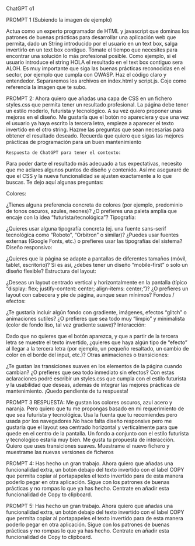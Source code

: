 ChatGPT o1

PROMPT 1 (Subiendo la imagen de ejemplo)

Actua como un experto programador de HTML y javascript que dominas los patrones de buenas prácticas para desarrollar una aplicación web que permita, dado un String introducido por el usuario en un text box, salga invertirlo en un text box contiguo. Tómate el tiempo que necesites para encontrar una solución lo más profesional posible. Como ejemplo, si el usuario introduce el string HOLA el resultado en el text box contiguo sera ALOH. Es muy importante que siga las buenas prácticas reconocidas en el sector, por ejemplo que cumpla con OWASP. Haz el código claro y entendedor.  Separaremos los archivos en index.html y script.js. Coje como referencia la imagen que te subo.

PROMPT 2:
Ahora quiero que añadas una capa de CSS en un fichero styles.css que permita tener un resultado profesional. La página debe tener un estilo moderlo, futurista y tecnológico. A su vez quiero proponer unas mejoras en el diseño. Me gustaría que el botón no apareciera y que una vez el usuario ya haya escrito la tercera letra, empieze a aparecer el texto invertido en el otro string. Hazme las preguntas que sean necesarias para obtener el resultado deseado. Recuerda que quiero que sigas las mejores prácticas de programación para un buen mantenimiento

    Respuesta de ChatGPT para tener el contexto:


Para poder darte el resultado más adecuado a tus expectativas, necesito que me aclares algunos puntos de diseño y contenido. Así me aseguraré de que el CSS y la nueva funcionalidad se ajusten exactamente a lo que buscas. Te dejo aquí algunas preguntas:

Colores:

¿Tienes alguna preferencia concreta de colores (por ejemplo, predominio de tonos oscuros, azules, neones)?
¿O prefieres una paleta amplia que encaje con la idea “futurista/tecnológica”?
Tipografía:

¿Quieres usar alguna tipografía concreta (ej. una fuente sans-serif tecnológica como “Roboto”, “Orbitron” o similar)?
¿Puedes usar fuentes externas (Google Fonts, etc.) o prefieres usar las tipografías del sistema?
Diseño responsivo:

¿Quieres que la página se adapte a pantallas de diferentes tamaños (móvil, tablet, escritorio)?
Si es así, ¿debes tener un diseño “mobile-first” o solo un diseño flexible?
Estructura del layout:

¿Deseas un layout centrado vertical y horizontalmente en la pantalla (típico “display: flex; justify-content: center; align-items: center;”)?
¿O prefieres un layout con cabecera y pie de página, aunque sean mínimos?
Fondos / efectos:

¿Te gustaría incluir algún fondo con gradiente, imágenes, efectos “glitch” o animaciones sutiles?
¿O prefieres que sea todo muy “limpio” y minimalista (color de fondo liso, tal vez gradiente suave)?
Interacción:

Dado que no quieres que el botón aparezca, y que a partir de la tercera letra se muestre el texto invertido, ¿quieres que haya algún tipo de “efecto” al llegar a la tercera letra (por ejemplo, un pequeño resaltado, un cambio de color en el borde del input, etc.)?
Otras animaciones o transiciones:

¿Te gustan las transiciones suaves en los elementos de la página cuando cambian?
¿O prefieres que sea todo inmediato sin efectos?
Con estas aclaraciones podré escribir un styles.css que cumpla con el estilo futurista y la usabilidad que deseas, además de integrar las mejores prácticas de mantenimiento. ¡Quedo pendiente de tu respuesta!

PROMPT 3 RESPUESTA:
Me gustan los colores oscuros, azul acero y naranja. Pero quiero que tu me propongas basado en mi requerimiento de que sea futurista y tecnológica. Usa la fuenta que tu recomiendes pero usada por los navegadores.No hace falta diseño responsive pero me gustaria que el layout sea centrado horizontal y verticalmente para que quede en el centro de la pantalla. Un fondo a conjunto con el estilo futurista y tecnologico estaria muy bien. Me gusta tu propuesta de interacción. Quiero que uses transiciones suaves. Muestrame el nuevo fichero y muestrame las nuevas versiones de ficheros


PROMPT 4:
Has hecho un gran trabajo. Ahora quiero que añadas una funcionalidad extra, un botón debajo del texto invertido con el label COPY que permita copiar al portapapeles el texto invertido para de esta manera poderlo pegar en otra aplicación. Sigue con los patrones de buenas prácticas y no rompas lo que ya has hecho. Centrate en añadir esta funcionalidad de Copy to clipboard.

PROMPT 5:
Has hecho un gran trabajo. Ahora quiero que añadas una funcionalidad extra, un botón debajo del texto invertido con el label COPY que permita copiar al portapapeles el texto invertido para de esta manera poderlo pegar en otra aplicación. Sigue con los patrones de buenas prácticas y no rompas lo que ya has hecho. Centrate en añadir esta funcionalidad de Copy to clipboard.
